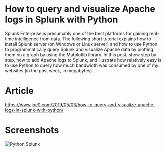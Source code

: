 # How to query and visualize Apache logs in Splunk with Python

Splunk Enterprise is presumably one of the best platforms for gaining real-time intelligence from data. The following short tutorial explains how to install Splunk server (on Windows or Linux server) and how to use Python to programmatically query Splunk and visualize Apache data by plotting them on a graph by using the Matplotlib library. In this post, show step by step, how to add Apache logs to Splunk, and illustrate how relatively easy is to use Python to query how much bandwidth was consumed by one of my websites (in the past week, in megabytes).

# Article
https://www.joe0.com/2019/05/03/how-to-query-and-visualize-apache-logs-in-splunk-with-python/

# Screenshots
![Python Splunk](https://i.redd.it/kf5yma2lx3w21.png)

